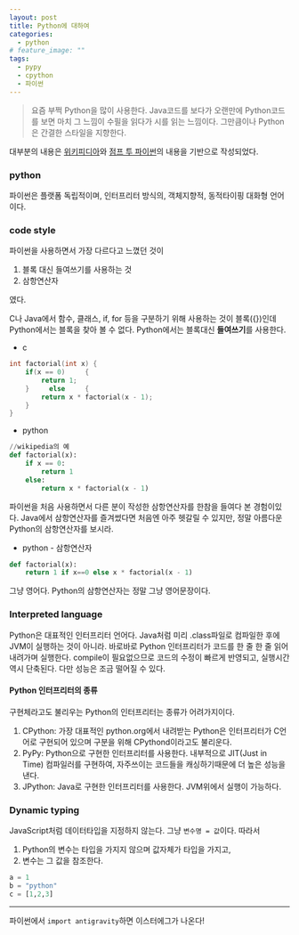 ```yaml
---
layout: post
title: Python에 대하여
categories:
  - python 
# feature_image: ""
tags:
  - pypy
  - cpython
  - 파이썬
---
```

> 요즘 부쩍 Python을 많이 사용한다. Java코드를 보다가 오랜만에 Python코드를 보면 마치 그 느낌이 수필을 읽다가 시를 읽는 느낌이다. 그만큼이나 Python은 간결한 스타일을 지향한다.

대부분의 내용은 [위키피디아](https://ko.wikipedia.org/wiki/%ED%8C%8C%EC%9D%B4%EC%8D%AC)와 [점프 투 파이썬](https://wikidocs.net/book/1)의 내용을 기반으로 작성되었다.

### python
파이썬은 플랫폼 독립적이며, 인터프리터 방식의, 객체지향적, 동적타이핑 대화형 언어이다. 

### code style
파이썬을 사용하면서 가장 다르다고 느꼈던 것이 

1. 블록 대신 들여쓰기를 사용하는 것
2. 삼항연산자

였다.

C나 Java에서 함수, 클래스, if, for 등을 구분하기 위해 사용하는 것이 블록({})인데 Python에서는 블록을 찾아 볼 수 없다. Python에서는 블록대신 **들여쓰기**를 사용한다.


- c  
```c
int factorial(int x) {
    if(x == 0)     {
        return 1;
    }     else     {
        return x * factorial(x - 1);
    }
}
```

- python   
```python
//wikipedia의 예
def factorial(x):
    if x == 0:
        return 1
    else:
        return x * factorial(x - 1)
```

파이썬을 처음 사용하면서 다른 분이 작성한 삼항연산자를 한참을 들여다 본 경험이있다. Java에서 삼항연산자를 즐겨썼다면 처음엔 아주 헷갈릴 수 있지만, 정말 아름다운 Python의 삼항연산자를 보시라.  

- python - 삼항연산자
```python
def factorial(x):
    return 1 if x==0 else x * factorial(x - 1)
```

그냥 영어다. Python의 삼항연산자는 정말 그냥 영어문장이다.


### Interpreted language
Python은 대표적인 인터프리터 언어다. Java처럼 미리 .class파일로 컴파일한 후에 JVM이 실행하는 것이 아니라. 바로바로 Python 인터프리터가 코드를 한 줄 한 줄 읽어내려가며 실행한다. compile이 필요없으므로 코드의 수정이 빠르게 반영되고, 실행시간 역시 단축된다. 다만 성능은 조금 떨어질 수 있다.

#### Python 인터프리터의 종류
구현체라고도 불리우는 Python의 인터프리터는 종류가 어려가지이다. 
1. CPython: 가장 대표적인 python.org에서 내려받는 Python은 인터프리터가 C언어로 구현되어 있으며 구분을 위해 CPythond이라고도 불리운다.
2. PyPy: Python으로 구현한 인터프리터를 사용한다. 내부적으로 JIT(Just in Time) 컴파일러를 구현하여, 자주쓰이는 코드들을 캐싱하기때문에 더 높은 성능을 낸다.
3. JPython: Java로 구현한 인터프리터를 사용한다. JVM위에서 실행이 가능하다.

### Dynamic typing
JavaScript처럼 데이터타입을 지정하지 않는다. 그냥 `변수명 = 값`이다. 따라서
1. Python의 변수는 타입을 가지지 않으며 값자체가 타입을 가지고,
2. 변수는 그 값을 참조한다.

```python 
a = 1
b = "python"
c = [1,2,3]
```
_ _ _
 파이썬에서 `import antigravity`하면 이스터에그가 나온다!
